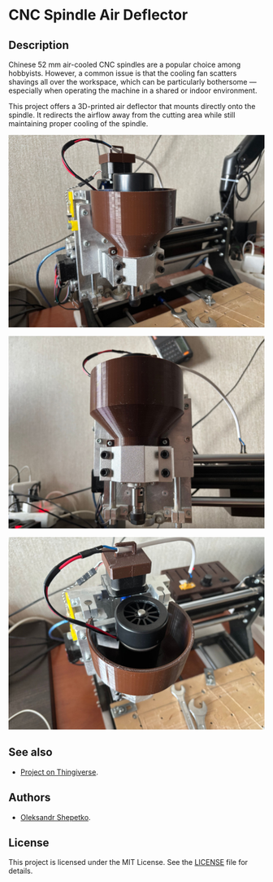 # CNC Spindle Air Deflector

## Description

Chinese 52 mm air-cooled CNC spindles are a popular choice among hobbyists. However, a common issue is that the cooling
fan scatters shavings all over the workspace, which can be particularly bothersome — especially when operating the
machine in a shared or indoor environment.

This project offers a 3D-printed air deflector that mounts directly onto the spindle. It redirects the airflow away from
the cutting area while still maintaining proper cooling of the spindle.

![CNC Spindle Air Deflector](img/03.jpg)

![CNC Spindle Air Deflector](img/01.jpg)

![CNC Spindle Air Deflector](img/02.jpg)

## See also

- [Project on Thingiverse](https://www.thingiverse.com/thing:7041669).

## Authors

- [Oleksandr Shepetko](https://shepetko.com).

## License

This project is licensed under the MIT License. See the [LICENSE](LICENSE) file for details.
